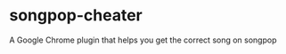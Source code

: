 songpop-cheater
===============

A Google Chrome plugin that helps you get the correct song on songpop